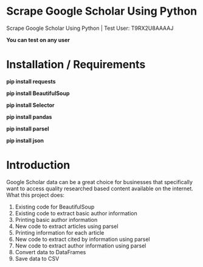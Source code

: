 # Scrape Google Scholar Using Python
Scrape Google Scholar Using Python | Test User: T9RX2U8AAAAJ


**You can test on any user**

# Installation / Requirements
 **pip install requests** 

 **pip install BeautifulSoup** 

 **pip install Selector** 

 **pip install pandas** 

 **pip install parsel** 

 **pip install json** 


# Introduction 
Google Scholar data can be a great choice for businesses that specifically want to access quality researched based content available on the internet. 
What this project does:

1) Existing code for BeautifulSoup
2) Existing code to extract basic author information
3) Printing basic author information
4) New code to extract articles using parsel
5) Printing information for each article
6) New code to extract cited by information using parsel
7) New code to extract author information using parsel
8) Convert data to DataFrames
9) Save data to CSV

